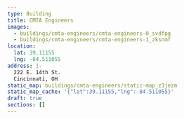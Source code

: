 ```yaml
---
type: Building
title: CMTA Engineers
images:
  - buildings/cmta-engineers/cmta-engineers-0_svdfpg
  - buildings/cmta-engineers/cmta-engineers-1_zksnmf
location:
  lat: 39.11155
  lng: -84.511055
address: |-
  222 E. 14th St.
  Cincinnati, OH
static_map: buildings/cmta-engineers/static-map_z3jezm
static_map_cache: '{"lat":39.11155,"lng":-84.511055}'
draft: true
sections: []
---
```

